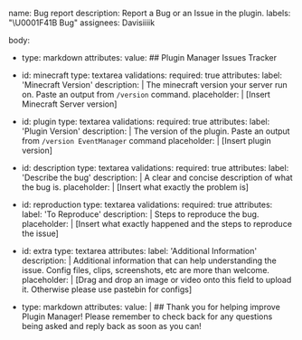 name: Bug report
description: Report a Bug or an Issue in the plugin.
labels: "\U0001F41B Bug"
assignees: Davisiiiik


body:
  - type: markdown
    attributes:
      value: ## Plugin Manager Issues Tracker

  - id: minecraft
    type: textarea
    validations:
      required: true
    attributes:
      label: 'Minecraft Version'
      description: |
        The minecraft version your server run on. Paste an output from `/version`  command.
      placeholder: |
        [Insert Minecraft Server version]

  - id: plugin
    type: textarea
    validations:
      required: true
    attributes:
      label: 'Plugin Version'
      description: |
        The version of the plugin. Paste an output from `/version EventManager` command
      placeholder: |
        [Insert plugin version]

  - id: description
    type: textarea
    validations:
      required: true
    attributes:
      label: 'Describe the bug'
      description: |
        A clear and concise description of what the bug is.
      placeholder: |
        [Insert what exactly the problem is]

  - id: reproduction
    type: textarea
    validations:
      required: true
    attributes:
      label: 'To Reproduce'
      description: |
        Steps to reproduce the bug.
      placeholder: |
        [Insert what exactly happened and the steps to reproduce the issue]

  - id: extra
    type: textarea
    attributes:
      label: 'Additional Information'
      description: |
        Additional information that can help understanding the issue.
        Config files, clips, screenshots, etc are more than welcome.
      placeholder: |
        [Drag and drop an image or video onto this field to upload it. Otherwise please use pastebin for configs]

  - type: markdown
    attributes:
      value: |
        ## Thank you for helping improve Plugin Manager!
        Please remember to check back for any questions being asked and reply back as soon as you can!
